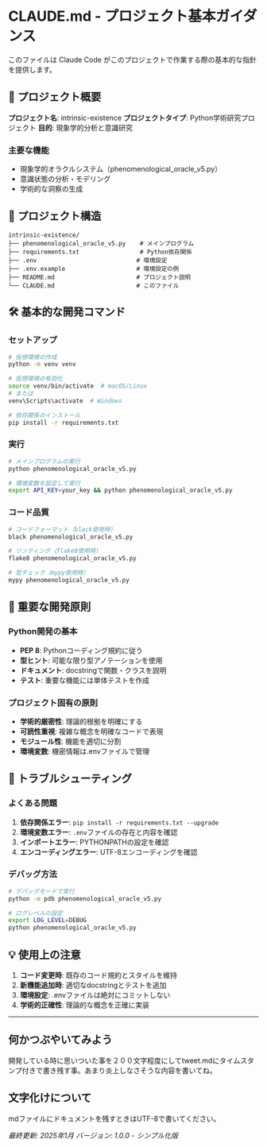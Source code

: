 # CLAUDE.md - プロジェクト基本ガイダンス

このファイルは Claude Code がこのプロジェクトで作業する際の基本的な指針を提供します。

## 🎯 プロジェクト概要

**プロジェクト名**: intrinsic-existence
**プロジェクトタイプ**: Python学術研究プロジェクト
**目的**: 現象学的分析と意識研究

### 主要な機能
- 現象学的オラクルシステム（phenomenological_oracle_v5.py）
- 意識状態の分析・モデリング
- 学術的な洞察の生成

## 📁 プロジェクト構造

```
intrinsic-existence/
├── phenomenological_oracle_v5.py    # メインプログラム
├── requirements.txt                 # Python依存関係
├── .env                            # 環境設定
├── .env.example                    # 環境設定の例
├── README.md                       # プロジェクト説明
└── CLAUDE.md                       # このファイル
```

## 🛠️ 基本的な開発コマンド

### セットアップ
```bash
# 仮想環境の作成
python -m venv venv

# 仮想環境の有効化
source venv/bin/activate  # macOS/Linux
# または
venv\Scripts\activate  # Windows

# 依存関係のインストール
pip install -r requirements.txt
```

### 実行
```bash
# メインプログラムの実行
python phenomenological_oracle_v5.py

# 環境変数を設定して実行
export API_KEY=your_key && python phenomenological_oracle_v5.py
```

### コード品質
```bash
# コードフォーマット（black使用時）
black phenomenological_oracle_v5.py

# リンティング（flake8使用時）
flake8 phenomenological_oracle_v5.py

# 型チェック（mypy使用時）
mypy phenomenological_oracle_v5.py
```

## 🔑 重要な開発原則

### Python開発の基本
- **PEP 8**: Pythonコーディング規約に従う
- **型ヒント**: 可能な限り型アノテーションを使用
- **ドキュメント**: docstringで関数・クラスを説明
- **テスト**: 重要な機能には単体テストを作成

### プロジェクト固有の原則
- **学術的厳密性**: 理論的根拠を明確にする
- **可読性重視**: 複雑な概念を明確なコードで表現
- **モジュール性**: 機能を適切に分割
- **環境変数**: 機密情報は.envファイルで管理

## 🚨 トラブルシューティング

### よくある問題
1. **依存関係エラー**: `pip install -r requirements.txt --upgrade`
2. **環境変数エラー**: `.env`ファイルの存在と内容を確認
3. **インポートエラー**: PYTHONPATHの設定を確認
4. **エンコーディングエラー**: UTF-8エンコーディングを確認

### デバッグ方法
```bash
# デバッグモードで実行
python -m pdb phenomenological_oracle_v5.py

# ログレベルの設定
export LOG_LEVEL=DEBUG
python phenomenological_oracle_v5.py
```

## 💡 使用上の注意

1. **コード変更時**: 既存のコード規約とスタイルを維持
2. **新機能追加時**: 適切なdocstringとテストを追加
3. **環境設定**: .envファイルは絶対にコミットしない
4. **学術的正確性**: 理論的な概念を正確に実装

---

## 何かつぶやいてみよう

開発している時に思いついた事を２００文字程度にしてtweet.mdにタイムスタンプ付きで書き残す事。あまり炎上しなさそうな内容を書いてね。

## 文字化けについて
mdファイルにドキュメントを残すときはUTF-8で書いてください。

*最終更新: 2025年1月*
*バージョン: 1.0.0 - シンプル化版*
